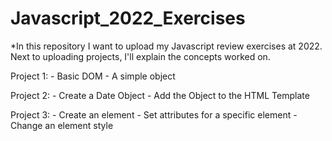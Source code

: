 # Javascript_2022_Exercises

*In this repository I want to upload my Javascript review exercises at 2022. Next to uploading projects, I'll explain the concepts worked on.

  Project 1:
    - Basic DOM
    - A simple object



  Project 2:
    - Create a Date Object
    - Add the Object to the HTML Template



  Project 3:
    - Create an element
    - Set attributes for a specific element
    - Change an element style
